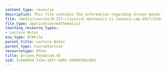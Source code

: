 ```yaml
---
content_type: resource
description: This file contains the information regarding driven pendulum.
file: /media/courses/8-223-classical-mechanics-ii-january-iap-2017/3cbe666d132e18fcb402a99d9596c8b2_Driven_Pendulum.nb
file_type: application/mathematica
learning_resource_types:
- Lecture Notes
ocw_type: OCWFile
parent_title: Lecture Notes
parent_type: CourseSection
resourcetype: Other
title: Driven_Pendulum.nb
uid: 3cbe666d-132e-18fc-b402-a99d9596c8b2
---
```


